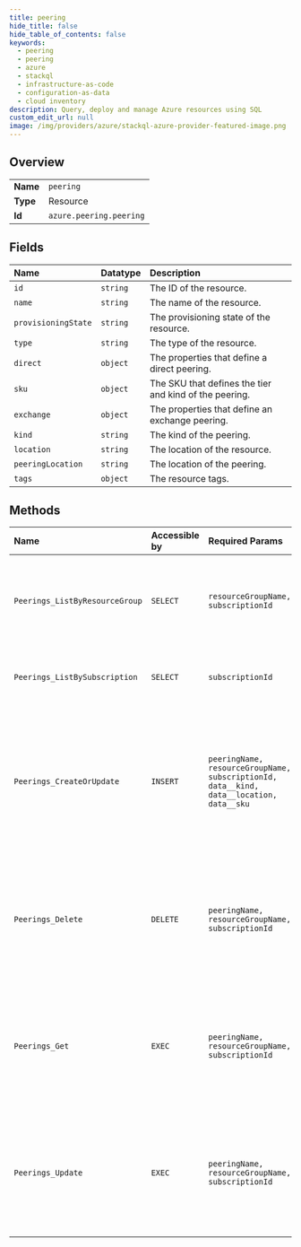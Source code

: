 ```yaml
---
title: peering
hide_title: false
hide_table_of_contents: false
keywords:
  - peering
  - peering
  - azure    
  - stackql
  - infrastructure-as-code
  - configuration-as-data
  - cloud inventory
description: Query, deploy and manage Azure resources using SQL
custom_edit_url: null
image: /img/providers/azure/stackql-azure-provider-featured-image.png
---
```

  
    

## Overview
<table><tbody>
<tr><td><b>Name</b></td><td><code>peering</code></td></tr>
<tr><td><b>Type</b></td><td>Resource</td></tr>
<tr><td><b>Id</b></td><td><code>azure.peering.peering</code></td></tr>
</tbody></table>

## Fields
| Name | Datatype | Description |
|:-----|:---------|:------------|
| `id` | `string` | The ID of the resource. |
| `name` | `string` | The name of the resource. |
| `provisioningState` | `string` | The provisioning state of the resource. |
| `type` | `string` | The type of the resource. |
| `direct` | `object` | The properties that define a direct peering. |
| `sku` | `object` | The SKU that defines the tier and kind of the peering. |
| `exchange` | `object` | The properties that define an exchange peering. |
| `kind` | `string` | The kind of the peering. |
| `location` | `string` | The location of the resource. |
| `peeringLocation` | `string` | The location of the peering. |
| `tags` | `object` | The resource tags. |
## Methods
| Name | Accessible by | Required Params | Description |
|:-----|:--------------|:----------------|:------------|
| `Peerings_ListByResourceGroup` | `SELECT` | `resourceGroupName, subscriptionId` | Lists all of the peerings under the given subscription and resource group. |
| `Peerings_ListBySubscription` | `SELECT` | `subscriptionId` | Lists all of the peerings under the given subscription. |
| `Peerings_CreateOrUpdate` | `INSERT` | `peeringName, resourceGroupName, subscriptionId, data__kind, data__location, data__sku` | Creates a new peering or updates an existing peering with the specified name under the given subscription and resource group. |
| `Peerings_Delete` | `DELETE` | `peeringName, resourceGroupName, subscriptionId` | Deletes an existing peering with the specified name under the given subscription and resource group. |
| `Peerings_Get` | `EXEC` | `peeringName, resourceGroupName, subscriptionId` | Gets an existing peering with the specified name under the given subscription and resource group. |
| `Peerings_Update` | `EXEC` | `peeringName, resourceGroupName, subscriptionId` | Updates tags for a peering with the specified name under the given subscription and resource group. |
